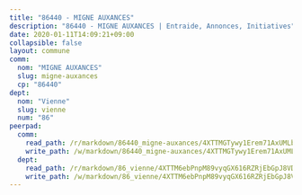 ```yaml
---
title: "86440 - MIGNE AUXANCES"
description: "86440 - MIGNE AUXANCES | Entraide, Annonces, Initiatives"
date: 2020-01-11T14:09:21+09:00
collapsible: false
layout: commune
comm:
  nom: "MIGNE AUXANCES"
  slug: migne-auxances
  cp: "86440"
dept:
  nom: "Vienne"
  slug: vienne
  num: "86"
peerpad:
  comm:
    read_path: /r/markdown/86440_migne-auxances/4XTTMGTywy1Erem71AxUMLb88ZXAUjMKzCZxhGV9eMhXPnbkV
    write_path: /w/markdown/86440_migne-auxances/4XTTMGTywy1Erem71AxUMLb88ZXAUjMKzCZxhGV9eMhXPnbkV-K3TgTd8y2oVEdPCy2EVW7H6sakBvsaZG4sHX93cXjPxx1sVgLH157f8anvtNeECbeMqhGb9g9YnkwKJC8WYd8hfjo6iURAM5UhMWjVqUmFZyHytvkSeiExazUf9wuvefSdGE5NLy
  dept:
    read_path: /r/markdown/86_vienne/4XTTM6ebPnpM89vyqGX616RZRjEbGpJ8VDNVdSCrMHCb86ALN
    write_path: /w/markdown/86_vienne/4XTTM6ebPnpM89vyqGX616RZRjEbGpJ8VDNVdSCrMHCb86ALN-K3TgUEmU2PzobkNvYrNtR4DXtgm1qYeknzdEZmszmUFpRSMDjV62q8xZv1nUQEJqGnnT9H399N9TnzZMyT3rgAM3pHPbqGxVD33vWNzCSkbf2kxHwBfenpixiJuwbWaCBERwmNeA
---
```


